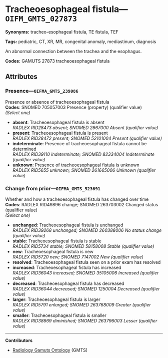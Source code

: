 # Tracheoesophageal fistula—`OIFM_GMTS_027873`

**Synonyms:** tracheo-esophageal fistula, TE fistula, TEF

**Tags:** pediatric, CT, XR, MR, congenital anomaly, mediastinum, diagnosis

An abnormal connection between the trachea and the esophagus.

**Codes:** GAMUTS 27873 tracheoesophageal fistula

## Attributes

### Presence—`OIFMA_GMTS_239086`

Presence or absence of tracheoesophageal fistula  
**Codes**: SNOMED 705057003 Presence (property) (qualifier value)  
*(Select one)*

- **absent**: Tracheoesophageal fistula is absent  
_RADLEX RID28473 absent; SNOMED 2667000 Absent (qualifier value)_
- **present**: Tracheoesophageal fistula is present  
_RADLEX RID28472 present; SNOMED 52101004 Present (qualifier value)_
- **indeterminate**: Presence of tracheoesophageal fistula cannot be determined  
_RADLEX RID39110 indeterminate; SNOMED 82334004 Indeterminate (qualifier value)_
- **unknown**: Presence of tracheoesophageal fistula is unknown  
_RADLEX RID5655 unknown; SNOMED 261665006 Unknown (qualifier value)_

### Change from prior—`OIFMA_GMTS_523691`

Whether and how a tracheoesophageal fistula has changed over time  
**Codes**: RADLEX RID49896 change; SNOMED 263703002 Changed status (qualifier value)  
*(Select one)*

- **unchanged**: Tracheoesophageal fistula is unchanged  
_RADLEX RID39268 unchanged; SNOMED 260388006 No status change (qualifier value)_
- **stable**: Tracheoesophageal fistula is stable  
_RADLEX RID5734 stable; SNOMED 58158008 Stable (qualifier value)_
- **new**: Tracheoesophageal fistula is new  
_RADLEX RID5720 new; SNOMED 7147002 New (qualifier value)_
- **resolved**: Tracheoesophageal fistula seen on a prior exam has resolved  
- **increased**: Tracheoesophageal fistula has increased  
_RADLEX RID36043 increased; SNOMED 35105006 Increased (qualifier value)_
- **decreased**: Tracheoesophageal fistula has decreased  
_RADLEX RID36044 decreased; SNOMED 1250004 Decreased (qualifier value)_
- **larger**: Tracheoesophageal fistula is larger  
_RADLEX RID5791 enlarged; SNOMED 263768009 Greater (qualifier value)_
- **smaller**: Tracheoesophageal fistula is smaller  
_RADLEX RID38669 diminished; SNOMED 263796003 Lesser (qualifier value)_

---

**Contributors**

- [Radiology Gamuts Ontology](https://gamuts.net/) (GMTS)